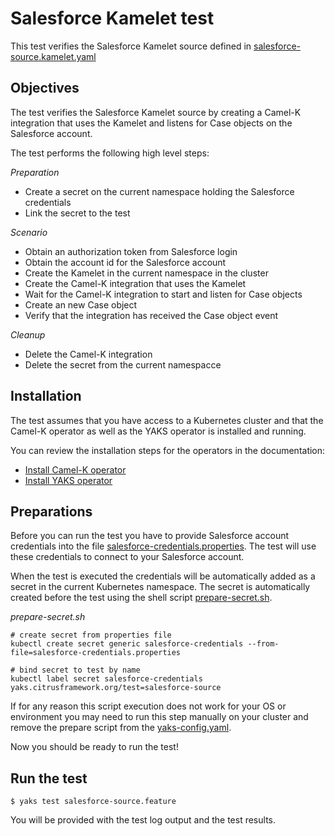# Salesforce Kamelet test

This test verifies the Salesforce Kamelet source defined in [salesforce-source.kamelet.yaml](salesforce-source.kamelet.yaml)

## Objectives

The test verifies the Salesforce Kamelet source by creating a Camel-K integration that uses the Kamelet and listens for Case objects on the
Salesforce account.

The test performs the following high level steps:

*Preparation*
- Create a secret on the current namespace holding the Salesforce credentials
- Link the secret to the test

*Scenario* 
- Obtain an authorization token from Salesforce login
- Obtain the account id for the Salesforce account
- Create the Kamelet in the current namespace in the cluster
- Create the Camel-K integration that uses the Kamelet
- Wait for the Camel-K integration to start and listen for Case objects
- Create an new Case object
- Verify that the integration has received the Case object event

*Cleanup*
- Delete the Camel-K integration
- Delete the secret from the current namespacce

## Installation

The test assumes that you have access to a Kubernetes cluster and that the Camel-K operator as well as the YAKS operator is installed
and running.

You can review the installation steps for the operators in the documentation:

- [Install Camel-K operator](https://camel.apache.org/camel-k/latest/installation/installation.html)
- [Install YAKS operator](https://github.com/citrusframework/yaks#installation)

## Preparations

Before you can run the test you have to provide Salesforce account credentials into the file [salesforce-credentials.properties](salesforce-credentials.properties). The
test will use these credentials to connect to your Salesforce account.

When the test is executed the credentials will be automatically added as a secret in the current Kubernetes namespace. The secret is automatically created before the test using
the shell script [prepare-secret.sh](prepare-secret.sh).

*prepare-secret.sh*
```shell script
# create secret from properties file
kubectl create secret generic salesforce-credentials --from-file=salesforce-credentials.properties

# bind secret to test by name
kubectl label secret salesforce-credentials yaks.citrusframework.org/test=salesforce-source 
```  

If for any reason this script execution does not work for your OS or environment you may need to run this step manually on your cluster and
remove the prepare script from the [yaks-config.yaml](yaks-config.yaml).

Now you should be ready to run the test!

## Run the test

```shell script
$ yaks test salesforce-source.feature
```

You will be provided with the test log output and the test results.
